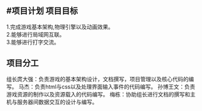 #项目计划
项目目标
----------
1.完成游戏基本架构,物理引擎以及动画效果。<br/>
2.能够进行局域网互联。<br/>
3.能够进行打字交流。<br/>

项目分工
----------
组长庹大强：负责游戏的基本架构设计，文档撰写，项目管理以及核心代码的编写。
马杰：负责html与css以及处理界面输入事件的代码编写。
孙博王文：负责游戏资源的制作以及资源载入的代码编写。
梅栋：协助组长进行文档的撰写和主机与服务器间数据交互的设计与编写。
